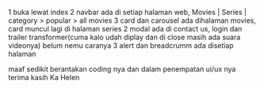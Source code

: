 
1 buka lewat index
2 navbar ada di setiap halaman web, Movies | Series | category > popular > all movies
3 card dan carousel ada dihalaman movies, card muncul lagi di halaman series
2 modal ada di contact us, login dan trailer transformer(cuma kalo udah diplay dan di close masih ada suara videonya) belum nemu caranya
3 alert dan breadcrumm ada disetiap halaman 

maaf sedikit berantakan coding nya dan dalam penempatan ui/ux nya
terima kasih Ka Helen